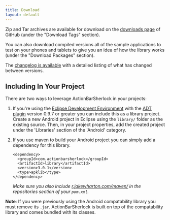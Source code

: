 ```yaml
---
title: Download
layout: default
---
```



Zip and Tar archives are available for download on the [downloads page][1] of
GitHub (under the "Download Tags" section).

You can also download compiled versions all of the sample applications to test
on your phones and tablets to give you an idea of how the library works (under
the "Download Packages" section).

The [changelog is available][2] with a detailed listing of what has changed
between versions.


Including In Your Project
-------------------------

There are two ways to leverage ActionBarSherlock in your projects:

 1. If you're using the [Eclipse Development Environment][3] with the [ADT
    plugin][4] version 0.9.7 or greater you can include this as a library
    project. Create a new Android project in Eclipse using the `library/` folder
    as the existing source. Then, in your project properties, add the created
    project under the 'Libraries' section of the 'Android' category.
 2. If you use maven to build your Android project you can simply add a
    dependency for this library.
    
        <dependency>
          <groupId>com.actionbarsherlock</groupId>
          <artifactId>library</artifactId>
          <version>3.0.1</version>
          <type>apklib</type>
        </dependency>
    
    *Make sure you also include [r.jakewharton.com/maven/][5] in the repositories
    section of your `pom.xml`.*

**Note**: If you were previously using the Android compatability library you
must remove its `.jar`. ActionBarSherlock is built on top of the compatability
library and comes bundled with its classes.




 [1]: https://github.com/JakeWharton/ActionBarSherlock/downloads
 [2]: https://github.com/JakeWharton/ActionBarSherlock/blob/master/CHANGELOG.md#readme
 [3]: http://www.eclipse.org
 [4]: http://developer.android.com/sdk/eclipse-adt.html
 [5]: http://r.jakewharton.com/maven/

